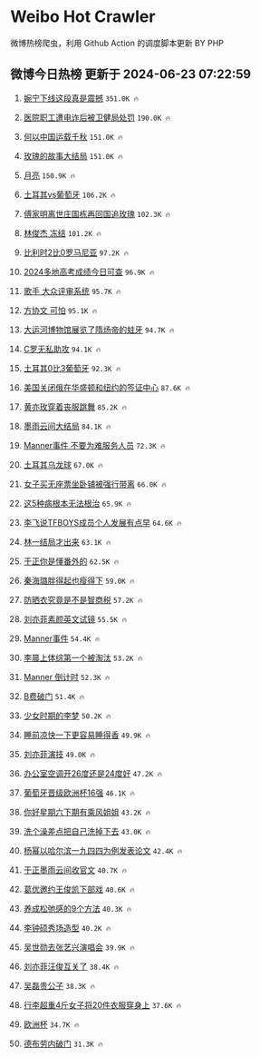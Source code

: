 # Weibo Hot Crawler 



微博热榜爬虫，利用 Github Action 的调度脚本更新 BY PHP 


## 微博今日热榜 更新于 2024-06-23 07:22:59 
1. [婉宁下线这段真是震撼](https://s.weibo.com/weibo?q=%E5%A9%89%E5%AE%81%E4%B8%8B%E7%BA%BF%E8%BF%99%E6%AE%B5%E7%9C%9F%E6%98%AF%E9%9C%87%E6%92%BC&t=31&band_rank=1&Refer=top) `351.0K 🔥` 

1. [医院职工遭电诈后被卫健局处罚](https://s.weibo.com/weibo?q=%23%E5%8C%BB%E9%99%A2%E8%81%8C%E5%B7%A5%E9%81%AD%E7%94%B5%E8%AF%88%E5%90%8E%E8%A2%AB%E5%8D%AB%E5%81%A5%E5%B1%80%E5%A4%84%E7%BD%9A%23&t=31&band_rank=2&Refer=top) `190.0K 🔥` 

1. [何以中国运载千秋](https://s.weibo.com/weibo?q=%23%E4%BD%95%E4%BB%A5%E4%B8%AD%E5%9B%BD%E8%BF%90%E8%BD%BD%E5%8D%83%E7%A7%8B%23&t=31&band_rank=3&Refer=top) `151.0K 🔥` 

1. [玫瑰的故事大结局](https://s.weibo.com/weibo?q=%E7%8E%AB%E7%91%B0%E7%9A%84%E6%95%85%E4%BA%8B%E5%A4%A7%E7%BB%93%E5%B1%80&t=31&band_rank=4&Refer=top) `151.0K 🔥` 

1. [月亮](https://s.weibo.com/weibo?q=%E6%9C%88%E4%BA%AE&t=31&band_rank=5&Refer=top) `150.9K 🔥` 

1. [土耳其vs葡萄牙](https://s.weibo.com/weibo?q=%23%E5%9C%9F%E8%80%B3%E5%85%B6vs%E8%91%A1%E8%90%84%E7%89%99%23&t=31&band_rank=6&Refer=top) `106.2K 🔥` 

1. [傅家明离世庄国栋再回国追玫瑰](https://s.weibo.com/weibo?q=%23%E5%82%85%E5%AE%B6%E6%98%8E%E7%A6%BB%E4%B8%96%E5%BA%84%E5%9B%BD%E6%A0%8B%E5%86%8D%E5%9B%9E%E5%9B%BD%E8%BF%BD%E7%8E%AB%E7%91%B0%23&t=31&band_rank=7&Refer=top) `102.3K 🔥` 

1. [林俊杰 冻结](https://s.weibo.com/weibo?q=%E6%9E%97%E4%BF%8A%E6%9D%B0%20%E5%86%BB%E7%BB%93&t=31&band_rank=8&Refer=top) `101.2K 🔥` 

1. [比利时2比0罗马尼亚](https://s.weibo.com/weibo?q=%23%E6%AF%94%E5%88%A9%E6%97%B62%E6%AF%940%E7%BD%97%E9%A9%AC%E5%B0%BC%E4%BA%9A%23&t=31&band_rank=9&Refer=top) `97.2K 🔥` 

1. [2024多地高考成绩今日可查](https://s.weibo.com/weibo?q=%232024%E5%A4%9A%E5%9C%B0%E9%AB%98%E8%80%83%E6%88%90%E7%BB%A9%E4%BB%8A%E6%97%A5%E5%8F%AF%E6%9F%A5%23&t=31&band_rank=10&Refer=top) `96.9K 🔥` 

1. [歌手 大众评审系统](https://s.weibo.com/weibo?q=%E6%AD%8C%E6%89%8B%20%E5%A4%A7%E4%BC%97%E8%AF%84%E5%AE%A1%E7%B3%BB%E7%BB%9F&t=31&band_rank=11&Refer=top) `95.7K 🔥` 

1. [方协文 可怕](https://s.weibo.com/weibo?q=%E6%96%B9%E5%8D%8F%E6%96%87%20%E5%8F%AF%E6%80%95&t=31&band_rank=12&Refer=top) `95.1K 🔥` 

1. [大运河博物馆展览了隋炀帝的蛀牙](https://s.weibo.com/weibo?q=%23%E5%A4%A7%E8%BF%90%E6%B2%B3%E5%8D%9A%E7%89%A9%E9%A6%86%E5%B1%95%E8%A7%88%E4%BA%86%E9%9A%8B%E7%82%80%E5%B8%9D%E7%9A%84%E8%9B%80%E7%89%99%23&t=31&band_rank=13&Refer=top) `94.7K 🔥` 

1. [C罗无私助攻](https://s.weibo.com/weibo?q=%23C%E7%BD%97%E6%97%A0%E7%A7%81%E5%8A%A9%E6%94%BB%23&t=31&band_rank=14&Refer=top) `94.1K 🔥` 

1. [土耳其0比3葡萄牙](https://s.weibo.com/weibo?q=%23%E5%9C%9F%E8%80%B3%E5%85%B60%E6%AF%943%E8%91%A1%E8%90%84%E7%89%99%23&t=31&band_rank=15&Refer=top) `92.3K 🔥` 

1. [美国关闭俄在华盛顿和纽约的签证中心](https://s.weibo.com/weibo?q=%23%E7%BE%8E%E5%9B%BD%E5%85%B3%E9%97%AD%E4%BF%84%E5%9C%A8%E5%8D%8E%E7%9B%9B%E9%A1%BF%E5%92%8C%E7%BA%BD%E7%BA%A6%E7%9A%84%E7%AD%BE%E8%AF%81%E4%B8%AD%E5%BF%83%23&t=31&band_rank=16&Refer=top) `87.6K 🔥` 

1. [黄亦玫穿着丧服跳舞](https://s.weibo.com/weibo?q=%23%E9%BB%84%E4%BA%A6%E7%8E%AB%E7%A9%BF%E7%9D%80%E4%B8%A7%E6%9C%8D%E8%B7%B3%E8%88%9E%23&t=31&band_rank=17&Refer=top) `85.2K 🔥` 

1. [墨雨云间大结局](https://s.weibo.com/weibo?q=%E5%A2%A8%E9%9B%A8%E4%BA%91%E9%97%B4%E5%A4%A7%E7%BB%93%E5%B1%80&t=31&band_rank=18&Refer=top) `84.1K 🔥` 

1. [Manner事件 不要为难服务人员](https://s.weibo.com/weibo?q=Manner%E4%BA%8B%E4%BB%B6%20%E4%B8%8D%E8%A6%81%E4%B8%BA%E9%9A%BE%E6%9C%8D%E5%8A%A1%E4%BA%BA%E5%91%98&t=31&band_rank=19&Refer=top) `72.3K 🔥` 

1. [土耳其乌龙球](https://s.weibo.com/weibo?q=%E5%9C%9F%E8%80%B3%E5%85%B6%E4%B9%8C%E9%BE%99%E7%90%83&t=31&band_rank=20&Refer=top) `67.0K 🔥` 

1. [女子买无座票坐卧铺被强行带离](https://s.weibo.com/weibo?q=%23%E5%A5%B3%E5%AD%90%E4%B9%B0%E6%97%A0%E5%BA%A7%E7%A5%A8%E5%9D%90%E5%8D%A7%E9%93%BA%E8%A2%AB%E5%BC%BA%E8%A1%8C%E5%B8%A6%E7%A6%BB%23&t=31&band_rank=21&Refer=top) `66.0K 🔥` 

1. [这5种病根本无法根治](https://s.weibo.com/weibo?q=%23%E8%BF%995%E7%A7%8D%E7%97%85%E6%A0%B9%E6%9C%AC%E6%97%A0%E6%B3%95%E6%A0%B9%E6%B2%BB%23&t=31&band_rank=22&Refer=top) `65.9K 🔥` 

1. [李飞说TFBOYS成员个人发展有点早](https://s.weibo.com/weibo?q=%23%E6%9D%8E%E9%A3%9E%E8%AF%B4TFBOYS%E6%88%90%E5%91%98%E4%B8%AA%E4%BA%BA%E5%8F%91%E5%B1%95%E6%9C%89%E7%82%B9%E6%97%A9%23&t=31&band_rank=23&Refer=top) `64.6K 🔥` 

1. [林一结局才出来](https://s.weibo.com/weibo?q=%E6%9E%97%E4%B8%80%E7%BB%93%E5%B1%80%E6%89%8D%E5%87%BA%E6%9D%A5&t=31&band_rank=24&Refer=top) `63.1K 🔥` 

1. [于正你是懂番外的](https://s.weibo.com/weibo?q=%23%E4%BA%8E%E6%AD%A3%E4%BD%A0%E6%98%AF%E6%87%82%E7%95%AA%E5%A4%96%E7%9A%84%23&t=31&band_rank=25&Refer=top) `62.5K 🔥` 

1. [秦海璐胖得起也瘦得下](https://s.weibo.com/weibo?q=%23%E7%A7%A6%E6%B5%B7%E7%92%90%E8%83%96%E5%BE%97%E8%B5%B7%E4%B9%9F%E7%98%A6%E5%BE%97%E4%B8%8B%23&t=31&band_rank=26&Refer=top) `59.0K 🔥` 

1. [防晒衣究竟是不是智商税](https://s.weibo.com/weibo?q=%23%E9%98%B2%E6%99%92%E8%A1%A3%E7%A9%B6%E7%AB%9F%E6%98%AF%E4%B8%8D%E6%98%AF%E6%99%BA%E5%95%86%E7%A8%8E%23&t=31&band_rank=27&Refer=top) `57.2K 🔥` 

1. [刘亦菲素颜英文试镜](https://s.weibo.com/weibo?q=%23%E5%88%98%E4%BA%A6%E8%8F%B2%E7%B4%A0%E9%A2%9C%E8%8B%B1%E6%96%87%E8%AF%95%E9%95%9C%23&t=31&band_rank=28&Refer=top) `55.5K 🔥` 

1. [Manner事件](https://s.weibo.com/weibo?q=Manner%E4%BA%8B%E4%BB%B6&t=31&band_rank=29&Refer=top) `54.4K 🔥` 

1. [李晨上体综第一个被淘汰](https://s.weibo.com/weibo?q=%23%E6%9D%8E%E6%99%A8%E4%B8%8A%E4%BD%93%E7%BB%BC%E7%AC%AC%E4%B8%80%E4%B8%AA%E8%A2%AB%E6%B7%98%E6%B1%B0%23&t=31&band_rank=30&Refer=top) `53.2K 🔥` 

1. [Manner 倒计时](https://s.weibo.com/weibo?q=Manner%20%E5%80%92%E8%AE%A1%E6%97%B6&t=31&band_rank=31&Refer=top) `52.3K 🔥` 

1. [B费破门](https://s.weibo.com/weibo?q=B%E8%B4%B9%E7%A0%B4%E9%97%A8&t=31&band_rank=32&Refer=top) `51.4K 🔥` 

1. [少女时期的李梦](https://s.weibo.com/weibo?q=%23%E5%B0%91%E5%A5%B3%E6%97%B6%E6%9C%9F%E7%9A%84%E6%9D%8E%E6%A2%A6%23&t=31&band_rank=33&Refer=top) `50.2K 🔥` 

1. [睡前凉快一下更容易睡得香](https://s.weibo.com/weibo?q=%23%E7%9D%A1%E5%89%8D%E5%87%89%E5%BF%AB%E4%B8%80%E4%B8%8B%E6%9B%B4%E5%AE%B9%E6%98%93%E7%9D%A1%E5%BE%97%E9%A6%99%23&t=31&band_rank=34&Refer=top) `49.9K 🔥` 

1. [刘亦菲演技](https://s.weibo.com/weibo?q=%E5%88%98%E4%BA%A6%E8%8F%B2%E6%BC%94%E6%8A%80&t=31&band_rank=35&Refer=top) `49.0K 🔥` 

1. [办公室空调开26度还是24度好](https://s.weibo.com/weibo?q=%23%E5%8A%9E%E5%85%AC%E5%AE%A4%E7%A9%BA%E8%B0%83%E5%BC%8026%E5%BA%A6%E8%BF%98%E6%98%AF24%E5%BA%A6%E5%A5%BD%23&t=31&band_rank=36&Refer=top) `47.2K 🔥` 

1. [葡萄牙晋级欧洲杯16强](https://s.weibo.com/weibo?q=%23%E8%91%A1%E8%90%84%E7%89%99%E6%99%8B%E7%BA%A7%E6%AC%A7%E6%B4%B2%E6%9D%AF16%E5%BC%BA%23&t=31&band_rank=37&Refer=top) `46.1K 🔥` 

1. [你好星期六下期有乘风姐姐](https://s.weibo.com/weibo?q=%23%E4%BD%A0%E5%A5%BD%E6%98%9F%E6%9C%9F%E5%85%AD%E4%B8%8B%E6%9C%9F%E6%9C%89%E4%B9%98%E9%A3%8E%E5%A7%90%E5%A7%90%23&t=31&band_rank=38&Refer=top) `43.2K 🔥` 

1. [洗个澡差点把自己洗掉下去](https://s.weibo.com/weibo?q=%23%E6%B4%97%E4%B8%AA%E6%BE%A1%E5%B7%AE%E7%82%B9%E6%8A%8A%E8%87%AA%E5%B7%B1%E6%B4%97%E6%8E%89%E4%B8%8B%E5%8E%BB%23&t=31&band_rank=39&Refer=top) `43.0K 🔥` 

1. [杨幂以哈尔滨一九四四为例发表论文](https://s.weibo.com/weibo?q=%23%E6%9D%A8%E5%B9%82%E4%BB%A5%E5%93%88%E5%B0%94%E6%BB%A8%E4%B8%80%E4%B9%9D%E5%9B%9B%E5%9B%9B%E4%B8%BA%E4%BE%8B%E5%8F%91%E8%A1%A8%E8%AE%BA%E6%96%87%23&t=31&band_rank=40&Refer=top) `42.4K 🔥` 

1. [于正墨雨云间收官文](https://s.weibo.com/weibo?q=%23%E4%BA%8E%E6%AD%A3%E5%A2%A8%E9%9B%A8%E4%BA%91%E9%97%B4%E6%94%B6%E5%AE%98%E6%96%87%23&t=31&band_rank=41&Refer=top) `40.7K 🔥` 

1. [葛优邀约王俊凯下部戏](https://s.weibo.com/weibo?q=%23%E8%91%9B%E4%BC%98%E9%82%80%E7%BA%A6%E7%8E%8B%E4%BF%8A%E5%87%AF%E4%B8%8B%E9%83%A8%E6%88%8F%23&t=31&band_rank=42&Refer=top) `40.6K 🔥` 

1. [养成松弛感的9个方法](https://s.weibo.com/weibo?q=%23%E5%85%BB%E6%88%90%E6%9D%BE%E5%BC%9B%E6%84%9F%E7%9A%849%E4%B8%AA%E6%96%B9%E6%B3%95%23&t=31&band_rank=43&Refer=top) `40.3K 🔥` 

1. [李钟硕秀场造型](https://s.weibo.com/weibo?q=%23%E6%9D%8E%E9%92%9F%E7%A1%95%E7%A7%80%E5%9C%BA%E9%80%A0%E5%9E%8B%23&t=31&band_rank=44&Refer=top) `40.2K 🔥` 

1. [吴世勋去张艺兴演唱会](https://s.weibo.com/weibo?q=%E5%90%B4%E4%B8%96%E5%8B%8B%E5%8E%BB%E5%BC%A0%E8%89%BA%E5%85%B4%E6%BC%94%E5%94%B1%E4%BC%9A&t=31&band_rank=45&Refer=top) `39.9K 🔥` 

1. [刘亦菲汪俊互关了](https://s.weibo.com/weibo?q=%23%E5%88%98%E4%BA%A6%E8%8F%B2%E6%B1%AA%E4%BF%8A%E4%BA%92%E5%85%B3%E4%BA%86%23&t=31&band_rank=46&Refer=top) `38.4K 🔥` 

1. [吴磊贵公子](https://s.weibo.com/weibo?q=%E5%90%B4%E7%A3%8A%E8%B4%B5%E5%85%AC%E5%AD%90&t=31&band_rank=47&Refer=top) `38.3K 🔥` 

1. [行李超重4斤女子将20件衣服穿身上](https://s.weibo.com/weibo?q=%23%E8%A1%8C%E6%9D%8E%E8%B6%85%E9%87%8D4%E6%96%A4%E5%A5%B3%E5%AD%90%E5%B0%8620%E4%BB%B6%E8%A1%A3%E6%9C%8D%E7%A9%BF%E8%BA%AB%E4%B8%8A%23&t=31&band_rank=48&Refer=top) `37.6K 🔥` 

1. [欧洲杯](https://s.weibo.com/weibo?q=%E6%AC%A7%E6%B4%B2%E6%9D%AF&t=31&band_rank=49&Refer=top) `34.7K 🔥` 

1. [德布劳内破门](https://s.weibo.com/weibo?q=%23%E5%BE%B7%E5%B8%83%E5%8A%B3%E5%86%85%E7%A0%B4%E9%97%A8%23&t=31&band_rank=50&Refer=top) `31.3K 🔥` 

